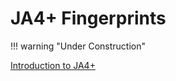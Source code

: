# JA4+ Fingerprints

!!! warning "Under Construction"

[Introduction to JA4+](https://medium.com/foxio/ja4-network-fingerprinting-9376fe9ca637)